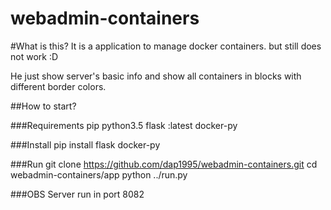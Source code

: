 # webadmin-containers

#What is this?
It is a application to manage docker containers. but still does not work :D

He just show server's basic info and show all containers in blocks with different border colors.

##How to start?

###Requirements
pip
python3.5
flask :latest
docker-py

###Install
pip install flask docker-py

###Run
git clone https://github.com/dap1995/webadmin-containers.git
cd webadmin-containers/app
python ../run.py

###OBS
Server run in port 8082
